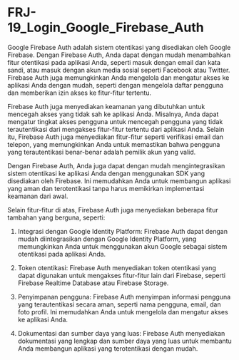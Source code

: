 # FRJ-19_Login_Google_Firebase_Auth

Google Firebase Auth adalah sistem otentikasi yang disediakan oleh Google Firebase. Dengan Firebase Auth, Anda dapat dengan mudah menambahkan fitur otentikasi pada aplikasi Anda, seperti masuk dengan email dan kata sandi, atau masuk dengan akun media sosial seperti Facebook atau Twitter. Firebase Auth juga memungkinkan Anda mengelola dan mengatur akses ke aplikasi Anda dengan mudah, seperti dengan mengelola daftar pengguna dan memberikan izin akses ke fitur-fitur tertentu.

Firebase Auth juga menyediakan keamanan yang dibutuhkan untuk mencegah akses yang tidak sah ke aplikasi Anda. Misalnya, Anda dapat mengatur tingkat akses pengguna untuk mencegah pengguna yang tidak terautentikasi dari mengakses fitur-fitur tertentu dari aplikasi Anda. Selain itu, Firebase Auth juga menyediakan fitur-fitur seperti verifikasi email dan telepon, yang memungkinkan Anda untuk memastikan bahwa pengguna yang terautentikasi benar-benar adalah pemilik akun yang valid.

Dengan Firebase Auth, Anda juga dapat dengan mudah mengintegrasikan sistem otentikasi ke aplikasi Anda dengan menggunakan SDK yang disediakan oleh Firebase. Ini memudahkan Anda untuk membangun aplikasi yang aman dan terotentikasi tanpa harus memikirkan implementasi keamanan dari awal.

Selain fitur-fitur di atas, Firebase Auth juga menyediakan beberapa fitur tambahan yang berguna, seperti:

1. Integrasi dengan Google Identity Platform: Firebase Auth dapat dengan mudah diintegrasikan dengan Google Identity Platform, yang memungkinkan Anda untuk menggunakan akun Google sebagai sistem otentikasi pada aplikasi Anda.

2. Token otentikasi: Firebase Auth menyediakan token otentikasi yang dapat digunakan untuk mengakses fitur-fitur lain dari Firebase, seperti Firebase Realtime Database atau Firebase Storage.

3. Penyimpanan pengguna: Firebase Auth menyimpan informasi pengguna yang terautentikasi secara aman, seperti nama pengguna, email, dan foto profil. Ini memudahkan Anda untuk mengelola dan mengatur akses ke aplikasi Anda.

4. Dokumentasi dan sumber daya yang luas: Firebase Auth menyediakan dokumentasi yang lengkap dan sumber daya yang luas untuk membantu Anda membangun aplikasi yang terotentikasi dengan mudah.
